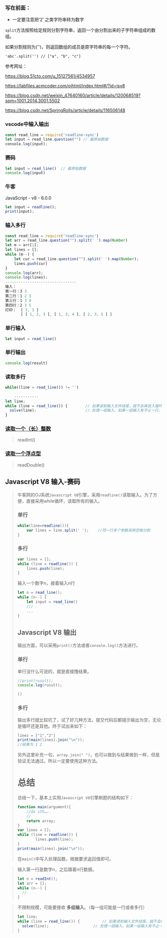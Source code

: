 ### 写在前面：

* 一定要注意把‘2’ 之类字符串转为数字

`split`方法按照给定规则分割字符串，返回一个由分割出来的子字符串组成的数组。

如果分割规则为('')，则返回数组的成员是原字符串的每一个字符。

```
'abc'.split('') // ["a", "b", "c"]
```

参考网址：

https://blog.51cto.com/u_15127561/4534957

https://labfiles.acmcoder.com/ojhtml/index.html#/?id=jsv8

https://blog.csdn.net/weixin_47640160/article/details/120068519?spm=1001.2014.3001.5502

https://blog.csdn.net/SpringRolls/article/details/116506148

### vscode中输入输出

```js
const read_line = require('readline-sync')
let input = read_line.question("") // 最原始数据
consolo.log(input);
```

### 赛码

```js
let input = read_line()  // 最原始数据
console.log(input)
```

### 牛客

JavaScript - v8 - 6.0.0

```js
let input = readline();
print(input);
```

### 输入多行

```js
const read_line = require('readline-sync')
let arr = read_line.question("").split(' ').map(Number)
let m = arr[1];
let lines = [];
while (m--) {
    let cur = read_line.question("").split(' ').map(Number);
    lines.push(cur)
}
console.log(arr);
console.log(lines);
--------------------------------
输入：
第一行：3 3
第二行：1 2 3
第三行：1 3 4
第四行：2 3 5
打印：  [ 3, 3 ]
	   [ [ 1, 2, 3 ], [ 1, 3, 4 ], [ 2, 3, 5 ] ]
```





### 单行输入

```js
let input = read_line()
```

### 单行输出

```js
console.log(result)
```

### 读取多行

```js
while((line = read_line()) != '')
    
    -----------
let line;
while (line = read_line()) {  		// 如果读到输入文件结尾，就不会再进入循环了
  solve(line);  					// 处理一组输入。如果一组输入有不止一行，那就在这里面再读几行。
}
```

### [读取一个（长）整数](https://labfiles.acmcoder.com/ojhtml/index.html#/?id=读取一个（长）整数)

> readInt()

### [读取一个浮点型](https://labfiles.acmcoder.com/ojhtml/index.html#/?id=读取一个浮点型)

> readDouble()







## Javascript V8 输入-赛码

> 牛客网的OJ系统`Javascript V8`引擎，采用`readline()`读取输入。为了方便，直接采用while循环，读取所有的输入。
>
> ### 单行
>
> ```js
> while(line=readline()){
>     var lines = line.split(' ');    //同一行多个参数采用空格分割
> }
> ```
>
> ### 多行
>
> ```js
> var lines = [];
> while (line = readline()) {   
>     lines.push(line);
> }
> ```
>
> 输入一个数字n，接着输入n行
>
> ```js
> let n = read_line();
> while (n--) {
>     let input = read_line()
>     ///
>     ...
> }
> ```
>
> 
>
> ## Javascript V8 输出
>
> 输出方面，可以采用`print()`方法或者`console.log()`方法进行。
>
> ### 单行
>
> 单行没什么可说的，就是直接撸结果。
>
> ```js
> //print(rusult);
> console.log(rusult);
> ```
>
> ```js
> ()
> ```
>
> 
>
> ### 多行
>
> 输出多行就比较坑了，试了好几种方法，提交代码后都提示输出为空，无论是循环还是其他。终于试出来如下：
>
> ```js
> lines = ["1","2"]
> print(main(lines).join("\n"));
> //结果为 1 2
> ```
>
> 
>
> 另外这里补充一句，`array.join(" ")`，也可以做到与结果做到一样，但是验证无法通过。所以一定要使用这种方法。
>
> # 总结
>
> 总结一下，基本上实用`Javascript V8`引擎刷题的结构如下：
>
> ```js
> function main(argument){
>     //do sth……
>     //
>     return array;
> }
> var lines = [];
> while (line = readline()) {   
>         lines.push(line);
> }
> print(main(lines).join("\n"));
> ```
>
> 
>
> 在`main()`中写入处理函数，根据要求返回值即可。

> 输入第一行是数字n，之后跟着n行数据。
>
> ```js
> let n = readInt();
> let arr = [];
> while (n--) {
> 	//
> }
> ```

> 不限制规模，可能要接收 **多组输入**。（每一组可能是一行或者多行）
>
> ```js
> let line;
> while (line = read_line()) {  		// 如果读到输入文件结尾，就不会再进入循环了
>   solve(line);  					// 处理一组输入。如果一组输入有不止一行，那就在这里面再读几行。
> }
> ```

